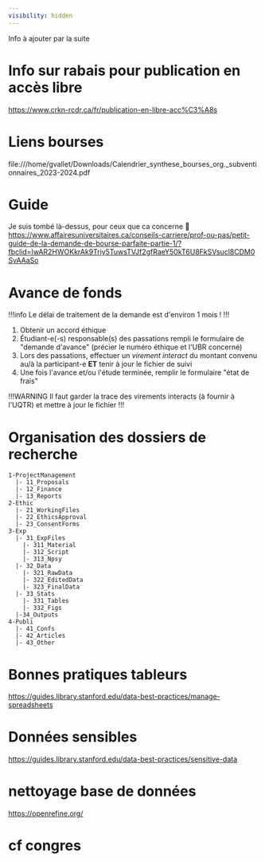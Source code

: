 ```yaml
---
visibility: hidden
---
```


Info à ajouter par la suite

# Info sur rabais pour publication en accès libre
https://www.crkn-rcdr.ca/fr/publication-en-libre-acc%C3%A8s

# Liens bourses
file:///home/gvallet/Downloads/Calendrier_synthese_bourses_org._subventionnaires_2023-2024.pdf

# Guide
Je suis tombé là-dessus, pour ceux que ca concerne 🙂 
https://www.affairesuniversitaires.ca/conseils-carriere/prof-ou-pas/petit-guide-de-la-demande-de-bourse-parfaite-partie-1/?fbclid=IwAR2HWOKkrAk9Triy5TuwsTVJf2gfRaeY50kT6U8FkSVsucl8CDM0SvAAaSo


# Avance de fonds
!!!info
Le  délai de traitement de la demande est d'environ 1 mois !
!!!

1. Obtenir un accord éthique
2. Étudiant-e(-s) responsable(s) des passations rempli le formulaire de "demande d'avance" (précier le numéro éthique et l'UBR concerné)
3. Lors des passations, effectuer un *virement interact* du montant convenu au/à la participant-e **ET** tenir à jour le fichier de suivi
4. Une fois l'avance et/ou l'étude terminée, remplir le formulaire "état de frais"

!!!WARNING
Il faut garder la trace des virements interacts (à fournir à l'UQTR) et mettre à jour le fichier
!!!



# Organisation des dossiers de recherche
```
1-ProjectManagement
  |- 11_Proposals
  |- 12_Finance
  |- 13_Reports
2-Ethic
  |- 21_WorkingFiles
  |- 22_EthicsApproval
  |- 23_ConsentForms
3-Exp
  |- 31_ExpFiles
    |- 311_Material
    |- 312_Script
    |- 313_Npsy
  |- 32_Data
    |- 321_RawData
    |- 322_EditedData
    |- 323_FinalData
  |- 33_Stats
    |- 331_Tables
    |- 332_Figs
  |-34_Outputs
4-Publi
  |- 41_Confs
  |- 42_Articles
  |- 43_Other
  ```

# Bonnes pratiques tableurs

https://guides.library.stanford.edu/data-best-practices/manage-spreadsheets

# Données sensibles
https://guides.library.stanford.edu/data-best-practices/sensitive-data


# nettoyage base de données
https://openrefine.org/

# cf congres
